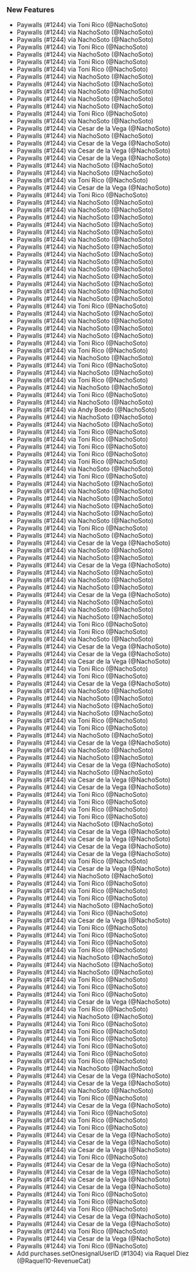 ### New Features
* Paywalls (#1244) via Toni Rico (@NachoSoto)
* Paywalls (#1244) via NachoSoto (@NachoSoto)
* Paywalls (#1244) via NachoSoto (@NachoSoto)
* Paywalls (#1244) via Toni Rico (@NachoSoto)
* Paywalls (#1244) via NachoSoto (@NachoSoto)
* Paywalls (#1244) via Toni Rico (@NachoSoto)
* Paywalls (#1244) via Toni Rico (@NachoSoto)
* Paywalls (#1244) via NachoSoto (@NachoSoto)
* Paywalls (#1244) via NachoSoto (@NachoSoto)
* Paywalls (#1244) via NachoSoto (@NachoSoto)
* Paywalls (#1244) via NachoSoto (@NachoSoto)
* Paywalls (#1244) via NachoSoto (@NachoSoto)
* Paywalls (#1244) via Toni Rico (@NachoSoto)
* Paywalls (#1244) via NachoSoto (@NachoSoto)
* Paywalls (#1244) via Cesar de la Vega (@NachoSoto)
* Paywalls (#1244) via NachoSoto (@NachoSoto)
* Paywalls (#1244) via Cesar de la Vega (@NachoSoto)
* Paywalls (#1244) via Cesar de la Vega (@NachoSoto)
* Paywalls (#1244) via Cesar de la Vega (@NachoSoto)
* Paywalls (#1244) via NachoSoto (@NachoSoto)
* Paywalls (#1244) via NachoSoto (@NachoSoto)
* Paywalls (#1244) via Toni Rico (@NachoSoto)
* Paywalls (#1244) via Cesar de la Vega (@NachoSoto)
* Paywalls (#1244) via Toni Rico (@NachoSoto)
* Paywalls (#1244) via NachoSoto (@NachoSoto)
* Paywalls (#1244) via NachoSoto (@NachoSoto)
* Paywalls (#1244) via NachoSoto (@NachoSoto)
* Paywalls (#1244) via NachoSoto (@NachoSoto)
* Paywalls (#1244) via NachoSoto (@NachoSoto)
* Paywalls (#1244) via NachoSoto (@NachoSoto)
* Paywalls (#1244) via NachoSoto (@NachoSoto)
* Paywalls (#1244) via NachoSoto (@NachoSoto)
* Paywalls (#1244) via NachoSoto (@NachoSoto)
* Paywalls (#1244) via NachoSoto (@NachoSoto)
* Paywalls (#1244) via NachoSoto (@NachoSoto)
* Paywalls (#1244) via NachoSoto (@NachoSoto)
* Paywalls (#1244) via NachoSoto (@NachoSoto)
* Paywalls (#1244) via NachoSoto (@NachoSoto)
* Paywalls (#1244) via Toni Rico (@NachoSoto)
* Paywalls (#1244) via NachoSoto (@NachoSoto)
* Paywalls (#1244) via NachoSoto (@NachoSoto)
* Paywalls (#1244) via NachoSoto (@NachoSoto)
* Paywalls (#1244) via NachoSoto (@NachoSoto)
* Paywalls (#1244) via Toni Rico (@NachoSoto)
* Paywalls (#1244) via Toni Rico (@NachoSoto)
* Paywalls (#1244) via NachoSoto (@NachoSoto)
* Paywalls (#1244) via Toni Rico (@NachoSoto)
* Paywalls (#1244) via NachoSoto (@NachoSoto)
* Paywalls (#1244) via Toni Rico (@NachoSoto)
* Paywalls (#1244) via NachoSoto (@NachoSoto)
* Paywalls (#1244) via Toni Rico (@NachoSoto)
* Paywalls (#1244) via NachoSoto (@NachoSoto)
* Paywalls (#1244) via Andy Boedo (@NachoSoto)
* Paywalls (#1244) via NachoSoto (@NachoSoto)
* Paywalls (#1244) via NachoSoto (@NachoSoto)
* Paywalls (#1244) via Toni Rico (@NachoSoto)
* Paywalls (#1244) via Toni Rico (@NachoSoto)
* Paywalls (#1244) via Toni Rico (@NachoSoto)
* Paywalls (#1244) via Toni Rico (@NachoSoto)
* Paywalls (#1244) via Toni Rico (@NachoSoto)
* Paywalls (#1244) via NachoSoto (@NachoSoto)
* Paywalls (#1244) via Toni Rico (@NachoSoto)
* Paywalls (#1244) via NachoSoto (@NachoSoto)
* Paywalls (#1244) via NachoSoto (@NachoSoto)
* Paywalls (#1244) via NachoSoto (@NachoSoto)
* Paywalls (#1244) via NachoSoto (@NachoSoto)
* Paywalls (#1244) via NachoSoto (@NachoSoto)
* Paywalls (#1244) via NachoSoto (@NachoSoto)
* Paywalls (#1244) via Toni Rico (@NachoSoto)
* Paywalls (#1244) via NachoSoto (@NachoSoto)
* Paywalls (#1244) via Cesar de la Vega (@NachoSoto)
* Paywalls (#1244) via NachoSoto (@NachoSoto)
* Paywalls (#1244) via NachoSoto (@NachoSoto)
* Paywalls (#1244) via Cesar de la Vega (@NachoSoto)
* Paywalls (#1244) via NachoSoto (@NachoSoto)
* Paywalls (#1244) via NachoSoto (@NachoSoto)
* Paywalls (#1244) via NachoSoto (@NachoSoto)
* Paywalls (#1244) via Cesar de la Vega (@NachoSoto)
* Paywalls (#1244) via NachoSoto (@NachoSoto)
* Paywalls (#1244) via NachoSoto (@NachoSoto)
* Paywalls (#1244) via NachoSoto (@NachoSoto)
* Paywalls (#1244) via Toni Rico (@NachoSoto)
* Paywalls (#1244) via Toni Rico (@NachoSoto)
* Paywalls (#1244) via NachoSoto (@NachoSoto)
* Paywalls (#1244) via Cesar de la Vega (@NachoSoto)
* Paywalls (#1244) via Cesar de la Vega (@NachoSoto)
* Paywalls (#1244) via Cesar de la Vega (@NachoSoto)
* Paywalls (#1244) via Toni Rico (@NachoSoto)
* Paywalls (#1244) via Toni Rico (@NachoSoto)
* Paywalls (#1244) via Cesar de la Vega (@NachoSoto)
* Paywalls (#1244) via NachoSoto (@NachoSoto)
* Paywalls (#1244) via NachoSoto (@NachoSoto)
* Paywalls (#1244) via NachoSoto (@NachoSoto)
* Paywalls (#1244) via NachoSoto (@NachoSoto)
* Paywalls (#1244) via Toni Rico (@NachoSoto)
* Paywalls (#1244) via Toni Rico (@NachoSoto)
* Paywalls (#1244) via NachoSoto (@NachoSoto)
* Paywalls (#1244) via Cesar de la Vega (@NachoSoto)
* Paywalls (#1244) via NachoSoto (@NachoSoto)
* Paywalls (#1244) via NachoSoto (@NachoSoto)
* Paywalls (#1244) via Cesar de la Vega (@NachoSoto)
* Paywalls (#1244) via NachoSoto (@NachoSoto)
* Paywalls (#1244) via Cesar de la Vega (@NachoSoto)
* Paywalls (#1244) via Cesar de la Vega (@NachoSoto)
* Paywalls (#1244) via Toni Rico (@NachoSoto)
* Paywalls (#1244) via Toni Rico (@NachoSoto)
* Paywalls (#1244) via Toni Rico (@NachoSoto)
* Paywalls (#1244) via Toni Rico (@NachoSoto)
* Paywalls (#1244) via NachoSoto (@NachoSoto)
* Paywalls (#1244) via Cesar de la Vega (@NachoSoto)
* Paywalls (#1244) via Cesar de la Vega (@NachoSoto)
* Paywalls (#1244) via Cesar de la Vega (@NachoSoto)
* Paywalls (#1244) via Cesar de la Vega (@NachoSoto)
* Paywalls (#1244) via Toni Rico (@NachoSoto)
* Paywalls (#1244) via Cesar de la Vega (@NachoSoto)
* Paywalls (#1244) via NachoSoto (@NachoSoto)
* Paywalls (#1244) via Toni Rico (@NachoSoto)
* Paywalls (#1244) via Toni Rico (@NachoSoto)
* Paywalls (#1244) via Toni Rico (@NachoSoto)
* Paywalls (#1244) via NachoSoto (@NachoSoto)
* Paywalls (#1244) via Toni Rico (@NachoSoto)
* Paywalls (#1244) via Cesar de la Vega (@NachoSoto)
* Paywalls (#1244) via Toni Rico (@NachoSoto)
* Paywalls (#1244) via Toni Rico (@NachoSoto)
* Paywalls (#1244) via Toni Rico (@NachoSoto)
* Paywalls (#1244) via Toni Rico (@NachoSoto)
* Paywalls (#1244) via NachoSoto (@NachoSoto)
* Paywalls (#1244) via NachoSoto (@NachoSoto)
* Paywalls (#1244) via NachoSoto (@NachoSoto)
* Paywalls (#1244) via Toni Rico (@NachoSoto)
* Paywalls (#1244) via Toni Rico (@NachoSoto)
* Paywalls (#1244) via Toni Rico (@NachoSoto)
* Paywalls (#1244) via Cesar de la Vega (@NachoSoto)
* Paywalls (#1244) via Toni Rico (@NachoSoto)
* Paywalls (#1244) via NachoSoto (@NachoSoto)
* Paywalls (#1244) via Toni Rico (@NachoSoto)
* Paywalls (#1244) via Toni Rico (@NachoSoto)
* Paywalls (#1244) via Toni Rico (@NachoSoto)
* Paywalls (#1244) via Toni Rico (@NachoSoto)
* Paywalls (#1244) via Toni Rico (@NachoSoto)
* Paywalls (#1244) via Toni Rico (@NachoSoto)
* Paywalls (#1244) via NachoSoto (@NachoSoto)
* Paywalls (#1244) via Cesar de la Vega (@NachoSoto)
* Paywalls (#1244) via Cesar de la Vega (@NachoSoto)
* Paywalls (#1244) via NachoSoto (@NachoSoto)
* Paywalls (#1244) via Toni Rico (@NachoSoto)
* Paywalls (#1244) via Cesar de la Vega (@NachoSoto)
* Paywalls (#1244) via Toni Rico (@NachoSoto)
* Paywalls (#1244) via Toni Rico (@NachoSoto)
* Paywalls (#1244) via Toni Rico (@NachoSoto)
* Paywalls (#1244) via Cesar de la Vega (@NachoSoto)
* Paywalls (#1244) via Cesar de la Vega (@NachoSoto)
* Paywalls (#1244) via Cesar de la Vega (@NachoSoto)
* Paywalls (#1244) via Toni Rico (@NachoSoto)
* Paywalls (#1244) via Cesar de la Vega (@NachoSoto)
* Paywalls (#1244) via Cesar de la Vega (@NachoSoto)
* Paywalls (#1244) via Cesar de la Vega (@NachoSoto)
* Paywalls (#1244) via Cesar de la Vega (@NachoSoto)
* Paywalls (#1244) via Toni Rico (@NachoSoto)
* Paywalls (#1244) via Toni Rico (@NachoSoto)
* Paywalls (#1244) via Toni Rico (@NachoSoto)
* Paywalls (#1244) via Cesar de la Vega (@NachoSoto)
* Paywalls (#1244) via Cesar de la Vega (@NachoSoto)
* Paywalls (#1244) via Toni Rico (@NachoSoto)
* Paywalls (#1244) via Cesar de la Vega (@NachoSoto)
* Paywalls (#1244) via Toni Rico (@NachoSoto)
* Add purchases.setOnesignalUserID (#1304) via Raquel Diez (@Raquel10-RevenueCat)
